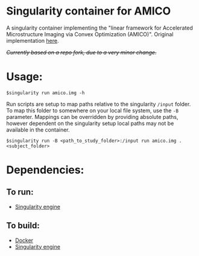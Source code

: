 # Singularity container for AMICO

A singularity container implementing the "linear framework for Accelerated Microstructure Imaging via Convex Optimization (AMICO)". Original implementation [here](https://github.com/daducci/AMICO).

~~*Currently based on a repo fork, due to a very minor change.*~~

# Usage:
`$singularity run amico.img -h`

Run scripts are setup to map paths relative to the singularity `/input` folder.
To map this folder to somewhere on your local file system, use the `-B` parameter.
Mappings can be overridden by providing absolute paths, however dependent on the
singularity setup local paths may not be available in the container.

`$singularity run -B <path_to_study_folder>:/input run amico.img . <subject_folder>`


# Dependencies:

## To run:
* [Singularity engine](http://singularity.lbl.gov/)

## To build:
* [Docker](https://www.docker.com)
* [Singularity engine](http://singularity.lbl.gov/)
